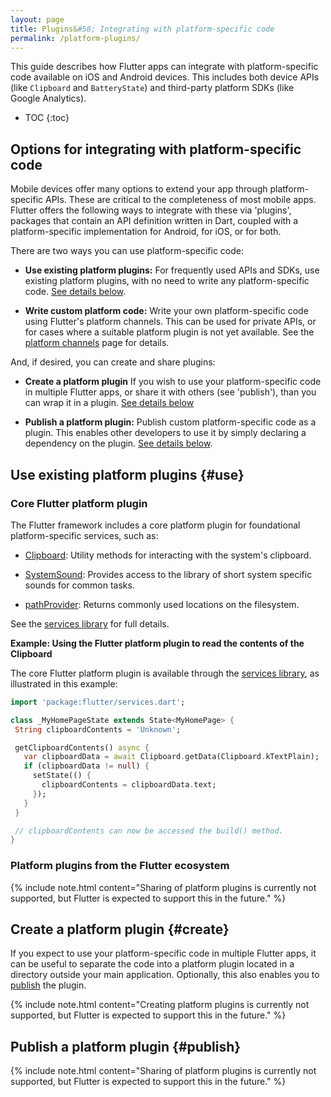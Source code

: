 ```yaml
---
layout: page
title: Plugins&#58; Integrating with platform-specific code
permalink: /platform-plugins/
---
```


This guide describes how Flutter apps can integrate with platform-specific code
available on iOS and Android devices. This includes both device APIs (like
`Clipboard` and `BatteryState`) and third-party platform SDKs (like Google
Analytics).

* TOC
{:toc}

## Options for integrating with platform-specific code

Mobile devices offer many options to extend your app through platform-specific
APIs. These are critical to the completeness of most mobile apps. Flutter offers
the following ways to integrate with these via 'plugins', packages that contain
an API definition written in Dart, coupled with a platform-specific
implementation for Android, for iOS, or for both.

There are two ways you can use platform-specific code:

* **Use existing platform plugins:** For frequently used APIs and SDKs, use
 existing platform plugins, with no need to write any platform-specific code.
 [See details below](#use).

* **Write custom platform code:** Write your own platform-specific code using
 Flutter's platform channels. This can be used for private APIs, or for cases
 where a suitable platform plugin is not yet available. See the [platform channels](/platform-channels/)
 page for details.

And, if desired, you can create and share plugins:

* **Create a platform plugin** If you wish to use your platform-specific code in
 multiple Flutter apps, or share it with others (see 'publish'), than you can
 wrap it in a plugin. [See details below](#create)

* **Publish a platform plugin:** Publish custom platform-specific code as a
 plugin. This enables other developers to use it by simply declaring a
 dependency on the plugin. [See details below](#publish).

## Use existing platform plugins {#use}

### Core Flutter platform plugin

The Flutter framework includes a core platform plugin for foundational
platform-specific services, such as:

* [Clipboard](https://docs.flutter.io/flutter/services/Clipboard-class.html):
Utility methods for interacting with the system's clipboard.

* [SystemSound](https://docs.flutter.io/flutter/services/SystemSound-class.html):
Provides access to the library of short system specific sounds for common tasks.

* [pathProvider](https://docs.flutter.io/flutter/services/PathProvider-class.html):
Returns commonly used locations on the filesystem.

See the [services library](https://docs.flutter.io/flutter/services/services-library.html)
for full details.

**Example: Using the Flutter platform plugin to read the contents of the Clipboard**

The core Flutter platform plugin is available through the [services
library](https://docs.flutter.io/flutter/services/services-library.html), as
illustrated in this example:

<!-- skip -->
```dart
import 'package:flutter/services.dart';

class _MyHomePageState extends State<MyHomePage> {
 String clipboardContents = 'Unknown';

 getClipboardContents() async {
   var clipboardData = await Clipboard.getData(Clipboard.kTextPlain);
   if (clipboardData != null) {
     setState(() {
       clipboardContents = clipboardData.text;
     });
   }
 }

 // clipboardContents can now be accessed the build() method.
}
```

### Platform plugins from the Flutter ecosystem

{% include note.html content="Sharing of platform plugins is currently not
supported, but Flutter is expected to support this in the future." %}


## Create a platform plugin {#create}

If you expect to use your platform-specific code in multiple Flutter apps, it
can be useful to separate the code into a platform plugin located in a directory
outside your main application. Optionally, this also enables you to
[publish](#publish) the plugin.

{% include note.html content="Creating platform plugins is currently not
supported, but Flutter is expected to support this in the future." %}

## Publish a platform plugin {#publish}

{% include note.html content="Sharing of platform plugins is currently not
supported, but Flutter is expected to support this in the future." %}